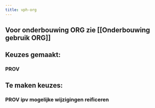 ```yaml
---
title: vph-org
---
```


## Voor onderbouwing ORG zie [[Onderbouwing gebruik ORG]]
## Keuzes gemaakt:
### PROV
## Te maken keuzes:
### PROV ipv mogelijke wijzigingen reificeren
###
